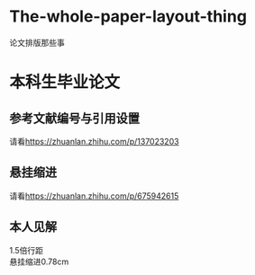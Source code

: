# The-whole-paper-layout-thing
论文排版那些事
# 本科生毕业论文
## 参考文献编号与引用设置
请看<https://zhuanlan.zhihu.com/p/137023203>
## 悬挂缩进
请看<https://zhuanlan.zhihu.com/p/675942615>
## 本人见解
1.5倍行距  
悬挂缩进0.78cm
